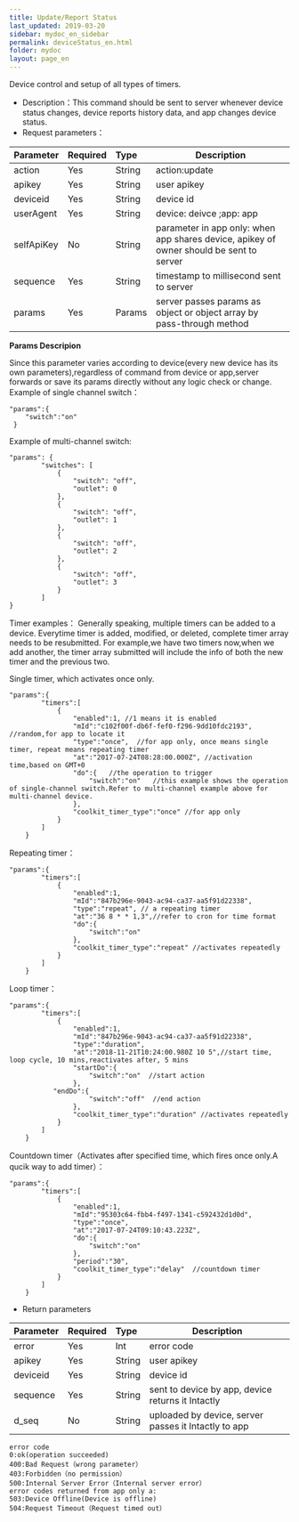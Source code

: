 ```yaml
---
title: Update/Report Status
last_updated: 2019-03-20
sidebar: mydoc_en_sidebar
permalink: deviceStatus_en.html
folder: mydoc
layout: page_en
---
```


Device control and setup of all types of timers.

- Description：This command should be sent to server whenever device status changes, device reports history data, and app changes device status.
- Request parameters：

|Parameter|Required|Type|Description|
|:----    |:---|:----- |-----   |
|action |Yes  |String |action:update   |
|apikey |Yes  |String | user apikey    |
|deviceid     |Yes  |String | 	device id    |
|userAgent     |Yes  |String | device: deivce ;app: app  |
|selfApiKey     |No  |String | parameter in app only: when app shares device, apikey of owner should be sent to server    |
|sequence     |Yes  |String | timestamp to millisecond sent to server    |
|params     |Yes  |Params | server passes params as object or object array by pass-through method    |

**Params Descripion**

Since this parameter varies according to device(every new device has its own parameters),regardless of command from device or app,server forwards or save its params directly without any logic check or change.
Example of single channel switch：
``` 
"params":{
    "switch":"on"
 }
 ``` 
Example of multi-channel switch:
``` 
"params": {
        "switches": [
            {
                "switch": "off",
                "outlet": 0
            },
            {
                "switch": "off",
                "outlet": 1
            },
            {
                "switch": "off",
                "outlet": 2
            },
            {
                "switch": "off",
                "outlet": 3
            }
        ]
}
``` 

Timer examples：
Generally speaking, multiple timers can be added to a device. Everytime timer is added, modified, or deleted, complete timer array needs to be resubmitted. For example,we have two timers now,when we add another, the timer array submitted will include the info of both the new timer and the previous two.

Single timer, which activates once only.
``` 
"params":{
        "timers":[
            {
                "enabled":1, //1 means it is enabled
                "mId":"c102f00f-db6f-fef0-f296-9dd10fdc2193", //random,for app to locate it
                "type":"once",  //for app only, once means single timer, repeat means repeating timer
                "at":"2017-07-24T08:28:00.000Z", //activation time,based on GMT+0
                "do":{   //the operation to trigger
                    "switch":"on"   //this example shows the operation of single-channel switch.Refer to multi-channel example above for multi-channel device.
                },
                "coolkit_timer_type":"once" //for app only
            }
        ]
    }
``` 
Repeating timer：
``` 
"params":{
        "timers":[
            {
                "enabled":1,
                "mId":"847b296e-9043-ac94-ca37-aa5f91d22338",
                "type":"repeat", // a repeating timer
                "at":"36 8 * * 1,3",//refer to cron for time format
                "do":{
                    "switch":"on"
                },
                "coolkit_timer_type":"repeat" //activates repeatedly
            }
        ]
    }
``` 
Loop timer：
``` 
"params":{
        "timers":[
            {
                "enabled":1,
                "mId":"847b296e-9043-ac94-ca37-aa5f91d22338",
                "type":"duration", 
                "at":"2018-11-21T10:24:00.980Z 10 5",//start time, loop cycle, 10 mins,reactivates after, 5 mins
                "startDo":{
                    "switch":"on"  //start action
                },
           "endDo":{
                    "switch":"off"  //end action
                },
                "coolkit_timer_type":"duration" //activates repeatedly
            }
        ]
    }
``` 
Countdown timer（Activates after specified time, which fires once only.A qucik way to add timer）：
```
"params":{
        "timers":[
            {
                "enabled":1,
                "mId":"95303c64-fbb4-f497-1341-c592432d1d0d",
                "type":"once",
                "at":"2017-07-24T09:10:43.223Z",
                "do":{
                    "switch":"on"
                },
                "period":"30",
                "coolkit_timer_type":"delay"  //countdown timer
            }
        ]
    }
``` 

- Return parameters

|Parameter|Required|Type|Description|
|:----    |:---|:----- |-----   |
|error |Yes  |Int |error code   |
|apikey |Yes  |String | user apikey    |
|deviceid     |Yes  |String | device id    |
|sequence     |Yes  |String | sent to device by app, device returns it Intactly    |
|d_seq     |No  |String | uploaded by device, server passes it Intactly to app    |

```
error code
0:ok(operation succeeded)
400:Bad Request（wrong parameter）
403:Forbidden（no permission）
500:Internal Server Error（Internal server error）
error codes returned from app only a:
503:Device Offline(Device is offline)
504:Request Timeout（Request timed out）
```






